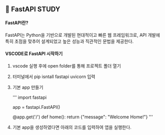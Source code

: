 ## 📝 FastAPI STUDY

#### FastAPI란?
FastAPI는 Python을 기반으로 개발된 현대적이고 빠른 웹 프레임워크로, 
API 개발에 특히 초점을 맞추어 설계되었고 높은 성능과 직관적인 문법을 제공한다.

#### VSCODE로 FastAPI 시작하기

1. vscode 실행 후에 open folder를 통해 프로젝트 폴더 열기
2. 터미널에서 pip isntall fastapi uvicorn 입력

3. 기본 app 만들기
   
   '''
   import fastapi

   app = fastapi.FastAPI()

   @app.get('/')
   def home():
     return {"message": "Welcome Home!"}
   '''

5. 기본 app을 생성하였다면 아래의 코드를 입력하여 앱을 실행한다.
